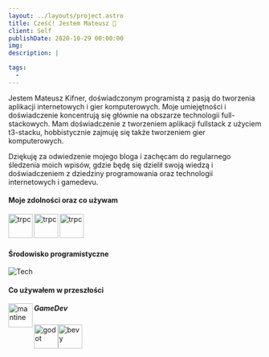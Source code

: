 ```yaml
---
layout: ../layouts/project.astro
title: Cześć! Jestem Mateusz 👋
client: Self
publishDate: 2020-10-29 00:00:00
img:
description: |

tags:
  -
---
```


Jestem Mateusz Kifner, doświadczonym programistą z pasją do tworzenia aplikacji internetowych i gier komputerowych. Moje umiejętności i doświadczenie koncentrują się głównie na obszarze technologii full-stackowych. Mam doświadczenie z tworzeniem aplikacji fullstack z użyciem t3-stacku, hobbistycznie zajmuję się także tworzeniem gier komputerowych.

Dziękuję za odwiedzenie mojego bloga i zachęcam do regularnego śledzenia moich wpisów, gdzie będę się dzielił swoją wiedzą i doświadczeniem z dziedziny programowania oraz technologii internetowych i gamedevu.

#### Moje zdolności oraz co używam

<img height="48px" align="left"  src="https://skillicons.dev/icons?i=ts,html,css,nextjs,python,postgres,tailwind,prisma" alt="trpc"/>&nbsp;&nbsp;[<img width="48px" align="left"  src="https://trpc.io/img/logo.svg" alt="trpc"/>](https://trpc.io)&nbsp;&nbsp;[<img width="48px" align="left" src="https://images.opencollective.com/drizzle-orm/9405e48/logo/256.png" alt="trpc"/>](https://orm.drizzle.team)
<span></span>
<br/>
<br/>
<br/>

#### Środowisko programistyczne

![Tech](https://skillicons.dev/icons?i=linux,nodejs,vscode,figma,github,docker,gimp,inkscape)

#### Co używałem w przeszłości

<img height="48px" align="left" src="https://skillicons.dev/icons?i=symfony,php,django,blender,kotlin,materialui,vite,cpp,cs,arduino,postman,androidstudio,rust" alt="mantine" />

<h5>GameDev</h5>
<p style="display:flex;height:48px">
<img style="height:48px;margin:0"  src="https://skillicons.dev/icons?i=godot" alt="godot" /><img style="height:48px;margin:0"  src="https://skillicons.dev/icons?i=bevy" alt="bevy" />
</p>
